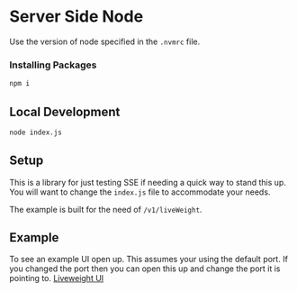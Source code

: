 # Server Side Node
Use the version of node specified in the `.nvmrc` file.

### Installing Packages
```bash
npm i
```

## Local Development
```bash
node index.js
```

## Setup
This is a library for just testing SSE if needing a quick way to stand this up. You will want to change the `index.js` file to accommodate your needs.

The example is built for the need of `/v1/liveWeight`.

## Example
To see an example UI open up. This assumes your using the default port. If you changed the port then you can open this up and change the port it is pointing to.
[Liveweight UI](http://localhost:3000)
